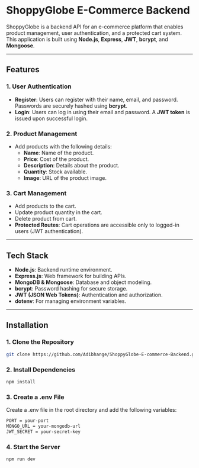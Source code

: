 # ShoppyGlobe E-Commerce Backend

ShoppyGlobe is a backend API for an e-commerce platform that enables product management, user authentication, and a protected cart system. This application is built using **Node.js**, **Express**, **JWT**, **bcrypt**, and **Mongoose**.

---

## Features

### 1. **User Authentication**

- **Register**: Users can register with their name, email, and password. Passwords are securely hashed using **bcrypt**.
- **Login**: Users can log in using their email and password. A **JWT token** is issued upon successful login.

### 2. **Product Management**

- Add products with the following details:
  - **Name**: Name of the product.
  - **Price**: Cost of the product.
  - **Description**: Details about the product.
  - **Quantity**: Stock available.
  - **Image**: URL of the product image.

### 3. **Cart Management**

- Add products to the cart.
- Update product quantity in the cart.
- Delete product from cart.
- **Protected Routes**: Cart operations are accessible only to logged-in users (JWT authentication).

---

## Tech Stack

- **Node.js**: Backend runtime environment.
- **Express.js**: Web framework for building APIs.
- **MongoDB & Mongoose**: Database and object modeling.
- **bcrypt**: Password hashing for secure storage.
- **JWT (JSON Web Tokens)**: Authentication and authorization.
- **dotenv**: For managing environment variables.

---

## Installation

### 1. Clone the Repository

```bash
git clone https://github.com/Adibhange/ShoppyGlobe-E-commerce-Backend.git
```

### 2. Install Dependencies

```bash
npm install
```

### 3. Create a .env File

Create a .env file in the root directory and add the following variables:

```bash
PORT = your-port
MONGO_URL = your-mongodb-url
JWT_SECRET = your-secret-key
```

### 4. Start the Server

```bash
npm run dev
```
